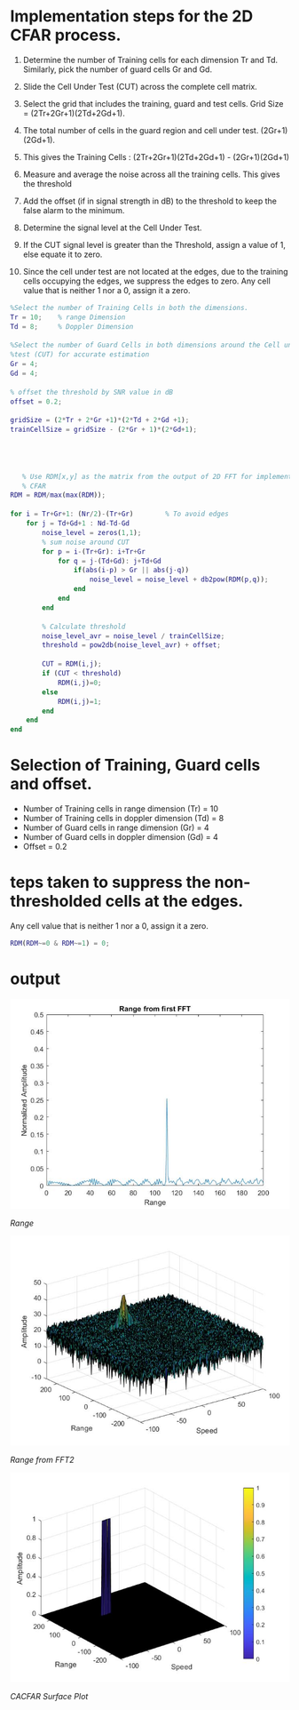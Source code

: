 # Implementation steps for the 2D CFAR process.

1. Determine the number of Training cells for each dimension Tr and Td. Similarly, pick the number of guard cells Gr and Gd.

2. Slide the Cell Under Test (CUT) across the complete cell matrix.

3. Select the grid that includes the training, guard and test cells. Grid Size = (2Tr+2Gr+1)(2Td+2Gd+1).

4. The total number of cells in the guard region and cell under test. (2Gr+1)(2Gd+1).

5. This gives the Training Cells : (2Tr+2Gr+1)(2Td+2Gd+1) - (2Gr+1)(2Gd+1)

6. Measure and average the noise across all the training cells. This gives the threshold

7. Add the offset (if in signal strength in dB) to the threshold to keep the false alarm to the minimum.

8. Determine the signal level at the Cell Under Test.

9. If the CUT signal level is greater than the Threshold, assign a value of 1, else equate it to zero.

10. Since the cell under test are not located at the edges, due to the training cells occupying the edges, 
    we suppress the edges to zero. Any cell value that is neither 1 nor a 0, assign it a zero.
    
```matlab script
%Select the number of Training Cells in both the dimensions.
Tr = 10;    % range Dimension
Td = 8;     % Doppler Dimension

%Select the number of Guard Cells in both dimensions around the Cell under 
%test (CUT) for accurate estimation
Gr = 4;
Gd = 4;

% offset the threshold by SNR value in dB
offset = 0.2;

gridSize = (2*Tr + 2*Gr +1)*(2*Td + 2*Gd +1);
trainCellSize = gridSize - (2*Gr + 1)*(2*Gd+1);




   % Use RDM[x,y] as the matrix from the output of 2D FFT for implementing
   % CFAR
RDM = RDM/max(max(RDM));

for i = Tr+Gr+1: (Nr/2)-(Tr+Gr)        % To avoid edges
    for j = Td+Gd+1 : Nd-Td-Gd
        noise_level = zeros(1,1);
        % sum noise around CUT
        for p = i-(Tr+Gr): i+Tr+Gr
            for q = j-(Td+Gd): j+Td+Gd
                if(abs(i-p) > Gr || abs(j-q))
                    noise_level = noise_level + db2pow(RDM(p,q));
                end
            end
        end
        
        % Calculate threshold
        noise_level_avr = noise_level / trainCellSize;
        threshold = pow2db(noise_level_avr) + offset;
        
        CUT = RDM(i,j);
        if (CUT < threshold)
            RDM(i,j)=0;
        else
            RDM(i,j)=1;
        end    
    end    
end
```
# Selection of Training, Guard cells and offset.
- Number of Training cells in range dimension (Tr) = 10
- Number of Training cells in doppler dimension (Td) = 8
- Number of Guard cells in range dimension (Gr) = 4
- Number of Guard cells in doppler dimension (Gd) = 4
- Offset = 0.2

# teps taken to suppress the non-thresholded cells at the edges.
Any cell value that is neither 1 nor a 0, assign it a zero.
```matlab script
RDM(RDM~=0 & RDM~=1) = 0;
```

# output
![Range_from_First_FFT](./media/Range_from_First_FFT.jpg)

*Range*

![Range](./media/Range_and_Speed_from_FFT2.jpg)

*Range from FFT2*

![CACFAR Surface Plot](./media/CA-CFAR_Filtered_RDM.jpg)

*CACFAR Surface Plot*
